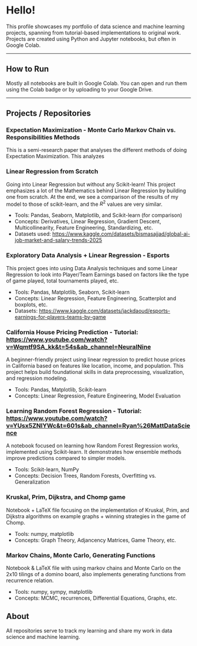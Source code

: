 # Hello! 

This profile showcases my portfolio of data science and machine learning projects, spanning from tutorial-based implementations to original work. Projects are created using Python and Jupyter notebooks, but often in Google Colab.

--------------------------------------------------------------------------------------------------------------------------------------------------------------------------------------------------------------------------------------
## How to Run

Mostly all notebooks are built in Google Colab. You can open and run them using the Colab badge or by uploading to your Google Drive.

--------------------------------------------------------------------------------------------------------------------------------------------------------------------------------------------------------------------------------------
## Projects / Repositories

### Expectation Maximization - Monte Carlo Markov Chain vs. Responsibilities Methods
This is a semi-research paper that analyses the different methods of doing Expectation Maximization. This analyzes 

### Linear Regression from Scratch
Going into Linear Regression but without any Scikit-learn! This project emphasizes a lot of the Mathematics behind Linear Regression by building one from scratch. At the end, we see a comparison of the results of my model to those of scikit-learn, and the $R^2$ values are very similar.

- Tools: Pandas, Seaborn, Matplotlib, and Scikit-learn (for comparison)
- Concepts: Derivatives, Linear Regression, Gradient Descent, Multicollinearity, Feature Engineering, Standardizing, etc.
- Datasets used: https://www.kaggle.com/datasets/bismasajjad/global-ai-job-market-and-salary-trends-2025

### Exploratory Data Analysis + Linear Regression - Esports
This project goes into using Data Analysis techniques and some Linear Regression to look into Player/Team Earnings based on factors like the type of game played, total tournaments played, etc.

- Tools: Pandas, Matplotlib, Seaborn, Scikit-learn
- Concepts: Linear Regression, Feature Engineering, Scatterplot and boxplots, etc.
- Datasets: https://www.kaggle.com/datasets/jackdaoud/esports-earnings-for-players-teams-by-game

### California House Pricing Prediction - Tutorial: https://www.youtube.com/watch?v=Wqmtf9SA_kk&t=54s&ab_channel=NeuralNine
A beginner-friendly project using linear regression to predict house prices in California based on features like location, income, and population. This project helps build foundational skills in data preprocessing, visualization, and regression modeling.

- Tools: Pandas, Matplotlib, Scikit-learn 
- Concepts: Linear Regression, Feature Engineering, Model Evaluation

### Learning Random Forest Regression - Tutorial: https://www.youtube.com/watch?v=YUsx5ZNlYWc&t=601s&ab_channel=Ryan%26MattDataScience
A notebook focused on learning how Random Forest Regression works, implemented using Scikit-learn. It demonstrates how ensemble methods improve predictions compared to simpler models.

- Tools: Scikit-learn, NumPy
- Concepts: Decision Trees, Random Forests, Overfitting vs. Generalization

### Kruskal, Prim, Dijkstra, and Chomp game
Notebook + LaTeX file focusing on the implementation of Kruskal, Prim, and Dijkstra algorithms on example graphs + winning strategies in the game of Chomp.

- Tools: numpy, matplotlib
- Concepts: Graph Theory, Adjancency Matrices, Game Theory, etc.

### Markov Chains, Monte Carlo, Generating Functions
Notebook & LaTeX file with using markov chains and Monte Carlo on the 2x10 tilings of a domino board, also implements generating functions from recurrence relation.

- Tools: numpy, sympy, matplotlib
- Concepts: MCMC, recurrences, Differential Equations, Graphs, etc.



## About

All repositories serve to track my learning and share my work in data science and machine learning.

